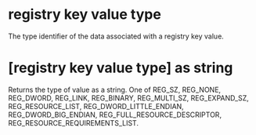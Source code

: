# registry key value type

The type identifier of the data associated with a registry key value.

# [registry key value type] as string

Returns the type of value as a string. One of REG_SZ, REG_NONE, REG_DWORD, REG_LINK, REG_BINARY, REG_MULTI_SZ, REG_EXPAND_SZ, REG_RESOURCE_LIST, REG_DWORD_LITTLE_ENDIAN, REG_DWORD_BIG_ENDIAN, REG_FULL_RESOURCE_DESCRIPTOR, REG_RESOURCE_REQUIREMENTS_LIST.
